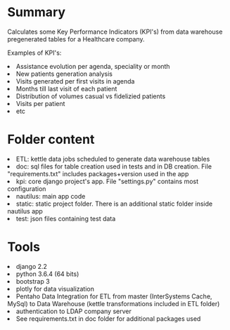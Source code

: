<h1>Summary</h1>
<p>Calculates some Key Performance Indicators (KPI's) from data warehouse pregenerated tables for a Healthcare company.</p>
<p>Examples of KPI's:
<li>Assistance evolution per agenda, speciality or month</li>
<li>New patients generation analysis</li>
<li>Visits generated per first visits in agenda</li>
<li>Months till last visit of each patient</li>
<li>Distribution of volumes casual vs fidelizied patients</li>
<li>Visits per patient</li>
<li>etc</li>
</p>


<h1>Folder content</h1>
<li>ETL: kettle data jobs scheduled to generate data warehouse tables</li>
<li>doc: sql files for table creation used in tests and in DB creation. File "requirements.txt" includes packages+version used in the app</li>
<li>kpi: core django project's app. File "settings.py" contains most configuration</li>
<li>nautilus: main app code</li>
<li>static: static project folder. There is an additional static folder inside nautilus app</li>
<li>test: json files containing test data</li>


<h1>Tools</h1>
<li>django 2.2</li>
<li>python 3.6.4 (64 bits)</li>
<li>bootstrap 3</li>
<li>plotly for data visualization</li>
<li>Pentaho Data Integration for ETL from master (InterSystems Cache, MySql) to Data Warehouse (kettle transformations included in ETL folder)</li>
<li>authentication to LDAP company server</li>
<li>See requirements.txt in doc folder for additional packages used</li>
